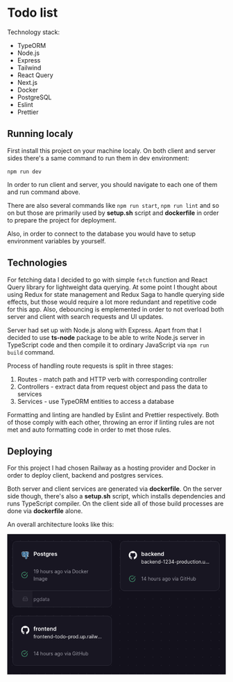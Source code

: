 # Todo list

Technology stack:

- TypeORM
- Node.js
- Express
- Tailwind
- React Query
- Next.js
- Docker
- PostgreSQL
- Eslint
- Prettier

## Running localy

First install this project on your machine localy. On both client and server sides there's a same command to run them in dev environment:

    npm run dev

In order to run client and server, you should navigate to each one of them and run command above.

There are also several commands like `npm run start`, `npm run lint` and so on but those are primarily used by **setup.sh** script and **dockerfile** in order to prepare the project for deployment.

Also, in order to connect to the database you would have to setup environment variables by yourself.

## Technologies

For fetching data I decided to go with simple `fetch` function and React Query library for lightweight data querying. At some point I thought about using Redux for state management and Redux Saga to handle querying side effects, but those would require a lot more redundant and repetitive code for this app. Also, debouncing is emplemented in order to not overload both server and client with search requests and UI updates.

Server had set up with Node.js along with Express. Apart from that I decided to use **ts-node** package to be able to write Node.js server in TypeScript code and then compile it to ordinary JavaScript via `npm run build` command.

Process of handling route requests is split in three stages:

1. Routes - match path and HTTP verb with corresponding controller
2. Controllers - extract data from request object and pass the data to services
3. Services - use TypeORM entities to access a database

Formatting and linting are handled by Eslint and Prettier respectively. Both of those comply with each other, throwing an error if linting rules are not met and auto formatting code in order to met those rules.

## Deploying

For this project I had chosen Railway as a hosting provider and Docker in order to deploy client, backend and postgres services.

Both server and client services are generated via **dockerfile**. On the server side though, there's also a **setup.sh** script, which installs dependencies and runs TypeScript compiler. On the client side all of those build processes are done via **dockerfile** alone.

An overall architecture looks like this:

![services](assets/Screenshot_20231116_140546.png)
